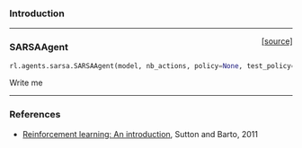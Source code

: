 ### Introduction

---

<span style="float:right;">[[source]](https://github.com/matthiasplappert/keras-rl/blob/master/rl/agents/sarsa.py#L17)</span>
### SARSAAgent

```python
rl.agents.sarsa.SARSAAgent(model, nb_actions, policy=None, test_policy=None, gamma=0.99, nb_steps_warmup=10, train_interval=1, delta_clip=inf)
```

Write me


---

### References
- [Reinforcement learning: An introduction](http://people.inf.elte.hu/lorincz/Files/RL_2006/SuttonBook.pdf), Sutton and Barto, 2011
